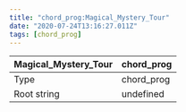 ```yaml
---
title: "chord_prog:Magical_Mystery_Tour"
date: "2020-07-24T13:16:27.011Z"
tags: [chord_prog]
---
```


|Magical_Mystery_Tour|chord_prog|
|---|---|
|Type|chord_prog|
|Root string|undefined|


